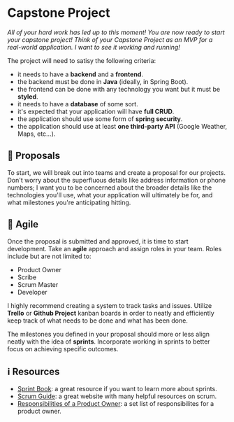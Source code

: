 # Capstone Project

_All of your hard work has led up to this moment! You are now ready to start your capstone project! Think of your Capstone Project as an MVP for a real-world application. I want to see it working and running!_

The project will need to satisy the following criteria:

- it needs to have a **backend** and a **frontend**.
- the backend must be done in **Java** (ideally, in Spring Boot).
- the frontend can be done with any technology you want but it must be **styled**.
- it needs to have a **database** of some sort.
- it's expected that your application will have **full CRUD**.
- the application should use some form of **spring security**.
- the application should use at least **one third-party API** (Google Weather, Maps, etc...).

## 📃 Proposals

To start, we will break out into teams and create a proposal for our projects. Don't worry about the superfluous details like address information or phone numbers; I want you to be concerned about the broader details like the technologies you'll use, what your application will ultimately be for, and what milestones you're anticipating hitting.

## 🔄 Agile

Once the proposal is submitted and approved, it is time to start development. Take an **agile** approach and assign roles in your team. Roles include but are not limited to:

- Product Owner
- Scribe
- Scrum Master
- Developer

I highly recommend creating a system to track tasks and issues. Utilize **Trello** or **Github Project** kanban boards in order to neatly and efficiently keep track of what needs to be done and what has been done.

The milestones you defined in your proposal should more or less align neatly with the idea of **sprints**. Incorporate working in sprints to better focus on achieving specific outcomes.

## ℹ️ Resources

- [Sprint Book](https://www.thesprintbook.com/): a great resource if you want to learn more about sprints.
- [Scrum Guide](https://scrumguides.org/scrum-guide.html): a great website with many helpful resources on scrum.
- [Responsibilities of a Product Owner](https://www.lucidchart.com/blog/product-owner-roles-and-responsibilities): a set list of responsibilites for a product owner.
